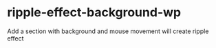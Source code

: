 # ripple-effect-background-wp

Add a section with background and mouse movement will create ripple effect
